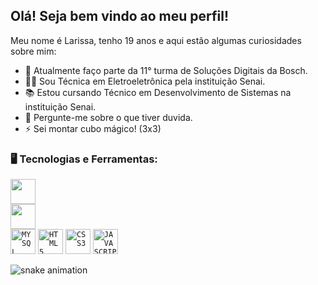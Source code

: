 <p align="center">
  <a href="https://github.com/Dorivis">
  
  </a>
</p>

<div dsplay="inline-block">



</div>



## Olá! Seja bem vindo ao meu perfil!

Meu nome é Larissa, tenho 19 anos e aqui estão algumas curiosidades sobre mim:

- 🔭 Atualmente faço parte da 11° turma de Soluções Digitais da Bosch.
- 👨‍🎓 Sou Técnica em Eletroeletrônica pela instituição Senai.
- 📚 Estou cursando Técnico em Desenvolvimento de Sistemas na instituição Senai.
- 💬 Pergunte-me sobre o que tiver duvida.
- ⚡ Sei montar cubo mágico! (3x3)


### 🖥️ Tecnologias e Ferramentas: 


<code><img  width="40px" src="https://cdn.jsdelivr.net/gh/devicons/devicon@latest/icons/python/python-original.svg"/> </code>
<code><img  width="40px" src="https://cdn.jsdelivr.net/gh/devicons/devicon@latest/icons/java/java-original.svg"/> </code>
<code><img  width="40px" src="https://cdn.jsdelivr.net/gh/devicons/devicon/icons/mysql/mysql-original.svg" title = "MYSQL"/></code>
<code><img  width="40px" src="https://cdn.jsdelivr.net/gh/devicons/devicon/icons/html5/html5-original-wordmark.svg" title = "HTML5"/></code>
<code><img  width="40px" src="https://cdn.jsdelivr.net/gh/devicons/devicon/icons/css3/css3-original-wordmark.svg" title = "CSS3"/></code>
<code><img  width="40px" src="https://cdn.jsdelivr.net/gh/devicons/devicon/icons/javascript/javascript-original.svg" title = "JAVASCRIPT"/></code>
          
          
          
![snake animation](https://github.com/larialvesg/larialvesg/blob/output/github-contribution-grid-snake2.svg)


